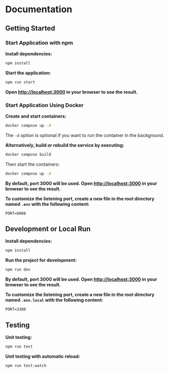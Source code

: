 # Documentation

## Getting Started

### Start Application with npm

**Install dependencies:**

```bash
npm install
```

**Start the application:**

```bash
npm run start
```

**Open [http://localhost:3000](http://localhost:3000) in your browser to see the result.**

### Start Application Using Docker

**Create and start containers:**

 ```bash
 docker compose up -d
 ```

The `-d` option is optional if you want to run the container in the background.

**Alternatively, build or rebuild the service by executing:**

```bash
docker compose build
```

Then start the containers:

```bash
docker compose up -d
```

**By default, port 3000 will be used. Open [http://localhost:3000](http://localhost:3000) in your browser to see the result.**

**To customize the listening port, create a new file in the root directory named `.env` with the following content:**

```env
PORT=8000
```

## Development or Local Run

**Install dependencies:**

```bash
npm install
```

**Run the project for development:**

```bash
npm run dev
```

**By default, port 3000 will be used. Open [http://localhost:3000](http://localhost:3000) in your browser to see the result.**

**To customize the listening port, create a new file in the root directory named `.env.local` with the following content:**

```env
PORT=3300
```

## Testing

**Unit testing:**

```bash
npm run test
```

**Unit testing with automatic reload:**

```bash
npm run test:watch
```
